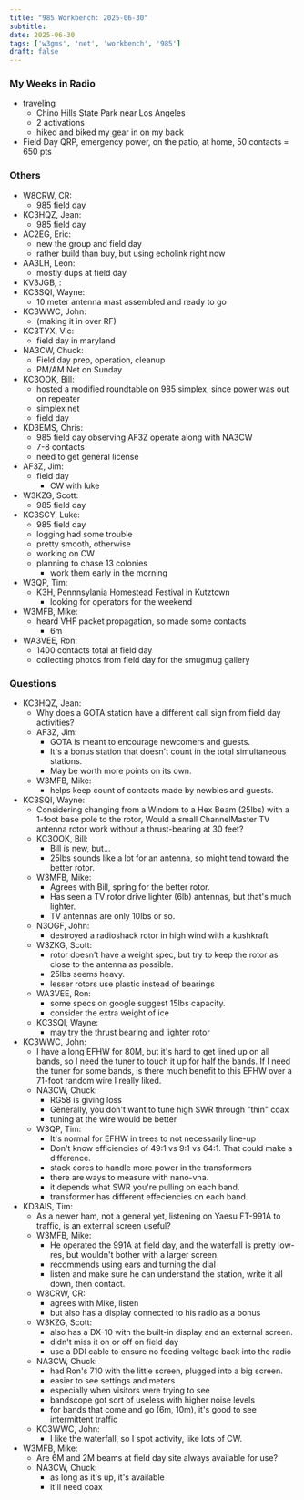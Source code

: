 ```yaml
---
title: "985 Workbench: 2025-06-30"
subtitle:
date: 2025-06-30
tags: ['w3gms', 'net', 'workbench', '985']
draft: false
---
```


### My Weeks in Radio
- traveling
  - Chino Hills State Park near Los Angeles
  - 2 activations
  - hiked and biked my gear in on my back
- Field Day QRP, emergency power, on the patio, at home, 50 contacts = 650 pts
### Others
- W8CRW, CR:
  - 985 field day
- KC3HQZ, Jean:
  - 985 field day
- AC2EG, Eric:
  - new the group and field day
  - rather build than buy, but using echolink right now
- AA3LH, Leon:
  - mostly dups at field day
- KV3JGB, :
- KC3SQI, Wayne:
  - 10 meter antenna mast assembled and ready to go
- KC3WWC, John:
  - (making it in over RF)
- KC3TYX, Vic:
  - field day in maryland
- NA3CW, Chuck:
  - Field day prep, operation, cleanup
  - PM/AM Net on Sunday
- KC3OOK, Bill:
  - hosted a modified roundtable on 985 simplex, 
    since power was out on repeater
  - simplex net
  - field day
- KD3EMS, Chris:
  - 985 field day observing AF3Z operate along with NA3CW
  - 7-8 contacts
  - need to get general license
- AF3Z, Jim:
  - field day
    - CW with luke
- W3KZG, Scott:
  - 985 field day
- KC3SCY, Luke:
  - 985 field day
  - logging had some trouble
  - pretty smooth, otherwise
  - working on CW
  - planning to chase 13 colonies
    - work them early in the morning
- W3QP, Tim:
  - K3H, Pennnsylania Homestead Festival in Kutztown
    - looking for operators for the weekend
- W3MFB, Mike:
  - heard VHF packet propagation, so made some contacts
    - 6m
- WA3VEE, Ron:
  - 1400 contacts total at field day
  - collecting photos from field day for the smugmug gallery

### Questions
- KC3HQZ, Jean:
  - Why does a GOTA station have a different call sign
    from field day activities?
  - AF3Z, Jim:
    - GOTA is meant to encourage newcomers and guests.
    - It's a bonus station that doesn't count
      in the total simultaneous stations.
    - May be worth more points on its own.
  - W3MFB, Mike:
    - helps keep count of contacts made by newbies and guests.
- KC3SQI, Wayne:
  - Considering changing from a Windom to a Hex Beam (25lbs)
    with a 1-foot base pole to the rotor,
    Would a small ChannelMaster TV antenna rotor work
    without a thrust-bearing at 30 feet?
  - KC3OOK, Bill:
    - Bill is new, but...
    - 25lbs sounds like a lot for an antenna,
      so might tend toward the better rotor.
  - W3MFB, Mike:
    - Agrees with Bill, spring for the better rotor.
    - Has seen a TV rotor drive lighter (6lb) antennas,
      but that's much lighter.
    - TV antennas are only 10lbs or so.
  - N3OGF, John:
    - destroyed a radioshack rotor in high wind with a kushkraft
  - W3ZKG, Scott:
    - rotor doesn't have a weight spec, but try to keep the rotor
      as close to the antenna as possible.
    - 25lbs seems heavy.
    - lesser rotors use plastic instead of bearings
  - WA3VEE, Ron:
    - some specs on google suggest 15lbs capacity.
    - consider the extra weight of ice
  - KC3SQI, Wayne:
    - may try the thrust bearing and lighter rotor
- KC3WWC, John:
  - I have a long EFHW for 80M,
    but it's hard to get lined up on all bands,
    so I need the tuner to touch it up for half the bands.
    If I need the tuner for some bands,
    is there much benefit to this EFHW
    over a 71-foot random wire I really liked.
  - NA3CW, Chuck:
    - RG58 is giving loss
    - Generally, you don't want to tune high SWR through "thin" coax
    - tuning at the wire would be better
  - W3QP, Tim:
    - It's normal for EFHW in trees to not necessarily line-up
    - Don't know efficiencies of 49:1 vs 9:1 vs 64:1.
      That could make a difference.
    - stack cores to handle more power in the transformers
    - there are ways to measure with nano-vna.
    - it depends what SWR you're pulling on each band.
    - transformer has different effeciencies on each band.
- KD3AIS, Tim:
  - As a newer ham, not a general yet,
    listening on Yaesu FT-991A to traffic,
    is an external screen useful?
  - W3MFB, Mike:
    - He operated the 991A at field day,
      and the waterfall is pretty low-res,
      but wouldn't bother with a larger screen.
    - recommends using ears and turning the dial
    - listen and make sure he can understand the station,
      write it all down, then contact.
  - W8CRW, CR:
    - agrees with Mike, listen
    - but also has a display connected to his radio as a bonus
  - W3KZG, Scott:
    - also has a DX-10 with the built-in display and an external screen.
    - didn't miss it on or off on field day
    - use a DDI cable to ensure no feeding voltage back into the radio
  - NA3CW, Chuck:
    - had Ron's 710 with the little screen, plugged into a big screen.
    - easier to see settings and meters
    - especially when visitors were trying to see
    - bandscope got sort of useless with higher noise levels
    - for bands that come and go (6m, 10m),
      it's good to see intermittent traffic
  - KC3WWC, John:
    - I like the waterfall, so I spot activity, like lots of CW.
- W3MFB, Mike:
  - Are 6M and 2M beams at field day site always available for use?
  - NA3CW, Chuck:
    - as long as it's up, it's available
    - it'll need coax

<!--more-->
